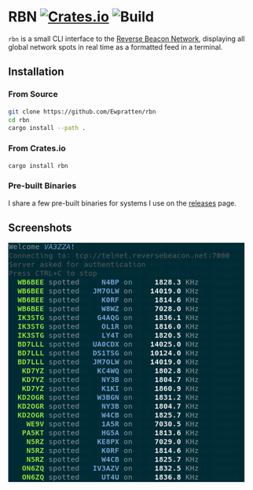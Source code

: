 # RBN [![Crates.io](https://img.shields.io/crates/v/rbn)](https://crates.io/crates/rbn) ![Build](https://github.com/Ewpratten/rbn/workflows/Build/badge.svg)

`rbn` is a small CLI interface to the [Reverse Beacon Network](https://reversebeacon.net), displaying all global network spots in real time as a formatted feed in a terminal.

## Installation

### From Source

```sh
git clone https://github.com/Ewpratten/rbn
cd rbn
cargo install --path .
```

### From Crates.io

```sh
cargo install rbn
```

### Pre-built Binaries

I share a few pre-built binaries for systems I use on the [releases](https://github.com/Ewpratten/rbn/releases/latest) page.

## Screenshots

![Screenshot](./screenshot.png)
